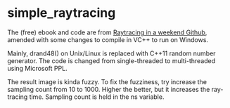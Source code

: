 # simple_raytracing

The (free) ebook and code are from [Raytracing in a weekend Github](https://github.com/RayTracing/InOneWeekend), amended with some changes to compile in VC++ to run on Windows.

Mainly, drand48() on Unix/Linux is replaced with C++11 random number generator. The code is changed from single-threaded to multi-threaded using Microsoft PPL.

The result image is kinda fuzzy. To fix the fuzziness, try increase the sampling count from 10 to 1000. Higher the better, but it increases the ray-tracing time. Sampling count is held in the ns variable.
